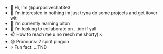 - 👋 Hi, I’m @purposivechat3e3
- 👀 I’m interested in nothing im just tryna do some projects and get itover wit
- 🌱 I’m currently learning piton
- 💞️ I’m looking to collaborate on ...idc if yall
- 📫 How to reach me u no reech me shorty):<
- 😄 Pronouns: 2 spirit pinguin
- ⚡ Fun fact: ...TND

<!---
purposivechat3e3/purposivechat3e3 is a ✨ special ✨ repository because its `README.md` (this file) appears on your GitHub profile.
You can click the Preview link to take a look at your changes.
--->

